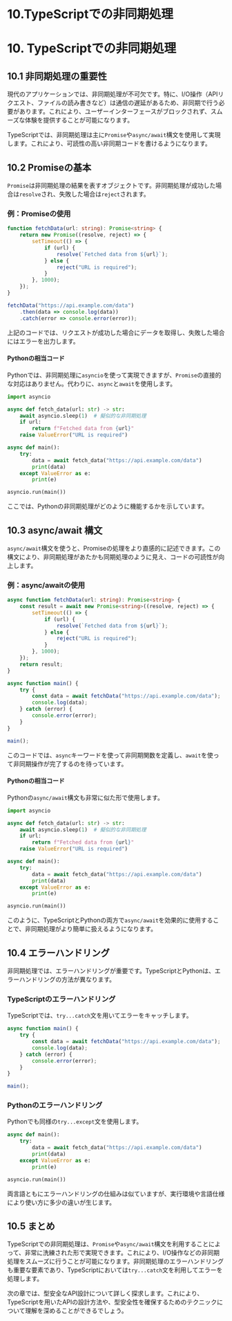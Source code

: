 # 10.TypeScriptでの非同期処理

# 10. TypeScriptでの非同期処理

## 10.1 非同期処理の重要性

現代のアプリケーションでは、非同期処理が不可欠です。特に、I/O操作（APIリクエスト、ファイルの読み書きなど）は通信の遅延があるため、非同期で行う必要があります。これにより、ユーザーインターフェースがブロックされず、スムーズな体験を提供することが可能になります。

TypeScriptでは、非同期処理は主に`Promise`や`async/await`構文を使用して実現します。これにより、可読性の高い非同期コードを書けるようになります。

## 10.2 Promiseの基本

`Promise`は非同期処理の結果を表すオブジェクトです。非同期処理が成功した場合は`resolve`され、失敗した場合は`reject`されます。

### 例：Promiseの使用

```typescript
function fetchData(url: string): Promise<string> {
    return new Promise((resolve, reject) => {
        setTimeout(() => {
            if (url) {
                resolve(`Fetched data from ${url}`);
            } else {
                reject("URL is required");
            }
        }, 1000);
    });
}

fetchData("https://api.example.com/data")
    .then(data => console.log(data))
    .catch(error => console.error(error));
```

上記のコードでは、リクエストが成功した場合にデータを取得し、失敗した場合にはエラーを出力します。

#### Pythonの相当コード

Pythonでは、非同期処理に`asyncio`を使って実現できますが、`Promise`の直接的な対応はありません。代わりに、`async`と`await`を使用します。

```python
import asyncio

async def fetch_data(url: str) -> str:
    await asyncio.sleep(1)  # 擬似的な非同期処理
    if url:
        return f"Fetched data from {url}"
    raise ValueError("URL is required")

async def main():
    try:
        data = await fetch_data("https://api.example.com/data")
        print(data)
    except ValueError as e:
        print(e)

asyncio.run(main())
```

ここでは、Pythonの非同期処理がどのように機能するかを示しています。

## 10.3 async/await 構文

`async/await`構文を使うと、Promiseの処理をより直感的に記述できます。この構文により、非同期処理があたかも同期処理のように見え、コードの可読性が向上します。

### 例：async/awaitの使用

```typescript
async function fetchData(url: string): Promise<string> {
    const result = await new Promise<string>((resolve, reject) => {
        setTimeout(() => {
            if (url) {
                resolve(`Fetched data from ${url}`);
            } else {
                reject("URL is required");
            }
        }, 1000);
    });
    return result;
}

async function main() {
    try {
        const data = await fetchData("https://api.example.com/data");
        console.log(data);
    } catch (error) {
        console.error(error);
    }
}

main();
```

このコードでは、`async`キーワードを使って非同期関数を定義し、`await`を使って非同期操作が完了するのを待っています。

#### Pythonの相当コード

Pythonの`async/await`構文も非常に似た形で使用します。

```python
import asyncio

async def fetch_data(url: str) -> str:
    await asyncio.sleep(1)  # 擬似的な非同期処理
    if url:
        return f"Fetched data from {url}"
    raise ValueError("URL is required")

async def main():
    try:
        data = await fetch_data("https://api.example.com/data")
        print(data)
    except ValueError as e:
        print(e)

asyncio.run(main())
```

このように、TypeScriptとPythonの両方で`async/await`を効果的に使用することで、非同期処理がより簡単に扱えるようになります。

## 10.4 エラーハンドリング

非同期処理では、エラーハンドリングが重要です。TypeScriptとPythonは、エラーハンドリングの方法が異なります。

### TypeScriptのエラーハンドリング

TypeScriptでは、`try...catch`文を用いてエラーをキャッチします。

```typescript
async function main() {
    try {
        const data = await fetchData("https://api.example.com/data");
        console.log(data);
    } catch (error) {
        console.error(error);
    }
}

main();
```

### Pythonのエラーハンドリング

Pythonでも同様の`try...except`文を使用します。

```python
async def main():
    try:
        data = await fetch_data("https://api.example.com/data")
        print(data)
    except ValueError as e:
        print(e)

asyncio.run(main())
```

両言語ともにエラーハンドリングの仕組みは似ていますが、実行環境や言語仕様により使い方に多少の違いが生じます。

## 10.5 まとめ

TypeScriptでの非同期処理は、`Promise`や`async/await`構文を利用することによって、非常に洗練された形で実現できます。これにより、I/O操作などの非同期処理をスムーズに行うことが可能になります。非同期処理のエラーハンドリングも重要な要素であり、TypeScriptにおいては`try...catch`文を利用してエラーを処理します。

次の章では、型安全なAPI設計について詳しく探求します。これにより、TypeScriptを用いたAPIの設計方法や、型安全性を確保するためのテクニックについて理解を深めることができるでしょう。

